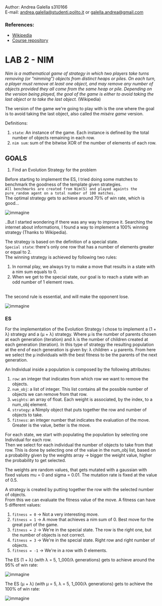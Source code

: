 Author: Andrea Galella s310166
</br>
E-mail: <andrea.galella@studenti.polito.it> or <galella.andrea@gmail.com>
</br>
### References:
  - [Wikipedia](https://en.wikipedia.org/wiki/Nim)
  - [Course repository](https://github.com/squillero/computational-intelligence)

# LAB 2 - NIM

*Nim is a mathematical game of strategy in which two players take turns removing (or "nimming") objects from distinct heaps or piles. On each turn, a player must remove at least one object, and may remove any number of objects provided they all come from the same heap or pile. Depending on the version being played, the goal of the game is either to avoid taking the last object or to take the last object.* (Wikipedia)

The version of the game we're going to play with is the one where the goal is to avoid taking the last object, also called the *misére game* version.

Definitions:
  1. `state`: An instance of the game. Each instance is defined by the total number of objects remaining in each row. 
  2. `nim sum`: sum of the bitwise XOR of the number of elements of each row.

## GOALS

1) Find an Evolution Strategy for the problem

Before starting to implement the ES, I tried doing some matches to benchmark the goodness of the template given strategies.
</br>
`All benchmarks are created from Nim(5) and played againts the pure_random agent on a total number of 100 matches.`
</br>
The optimal strategy gets to achieve around 70% of win rate, which is good...

![immagine](https://github.com/andrea-ga/computational-intelligence/assets/55812399/464fea43-4c7d-4f02-80ae-d55471033db9)

..But I started wondering if there was any way to improve it.
Searching the internet about informations, I found a way to implement a 100% winning strategy (Thanks to Wikipedia).

The strategy is based on the definition of a special state.
</br>
`Special state`: there's only one row that has a number of elements greater or equal to 2.
</br>
The winning strategy is achieved by following two rules:
  1. In normal play, we always try to make a move that results in a state with a nim sum equals to 0.
  2. When we get to the special state, our goal is to reach a state with an odd number of 1 element rows.
</br>
The second rule is essential, and will make the opponent lose.

![immagine](https://github.com/andrea-ga/computational-intelligence/assets/55812399/c3f26972-177f-4d7c-a0d4-ff9189aa54fd)


### ES
For the implementation of the Evolution Strategy I chose to implement a (1 + λ) strategy and a (μ + λ) strategy. Where μ is the number of parents chosen at each generation (iteration) and λ is the number of children created at each generation (iteration). In this type of strategy the resulting population at the end of each generation is given by: λ children + μ parents. From here we select the μ individuals with the best fitness to be the parents of the next generation.

An Individual inside a population is composed by the following attributes:
  1. `row`: an integer that indicates from which row we want to remove the objects.
  2. `num_obj`: a list of integer. This list contains all the possible number of objects we can remove from that row.
  3. `weights`: an array of float. Each weight is associated, by the index, to a num_obj element.
  4. `strategy`: a Nimply object that puts together the row and number of objects to take.
  5. `fitness`: an integer number that indicates the evaluation of the move. Greater is the value, better is the move.

For each state, we start with populating the population by selecting one Individual for each row.
</br>
Then we select for each individual the number of objects to take from that row. This is done by selecting one of the value in the num_obj list, based on a probability given by the weights array -> bigger the weight value, higher the probability to get selected. 

The weights are random values, that gets mutated with a gaussian with fixed values mu = 0 and sigma = 0.01. The mutation rate is fixed at the value of 0.5.

A strategy is created by putting together the row with the selected number of objects.
</br>
From this we can evaluate the fitness value of the move. A fitness can have 5 different values:
  1) `fitness = 0`  -> Not a very interesting move.
  2) `fitness = 1`  -> A move that achieves a nim sum of 0. Best move for the great part of the game.
  3) `fitness = 2`  -> We're in the special state. The row is the right one, but the number of objects is not correct.
  4) `fitness = 3`  -> We're in the special state. Right row and right number of objects.
  5) `fitness = -1` -> We're in a row with 0 elements.

The ES (1 + λ) (with λ = 5, 1_000/λ generations) gets to achieve around the 95% of win rate:

![immagine](https://github.com/andrea-ga/computational-intelligence/assets/55812399/2a528359-8c20-45a1-8c11-9564f77d5e81)

The ES (μ + λ) (with μ = 5, λ = 5, 1_000/λ generations) gets to achieve the 100% of win rate:

![immagine](https://github.com/andrea-ga/computational-intelligence/assets/55812399/234bbc34-0dd6-4c7e-9bc8-2c06b6bb5e91)




